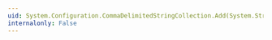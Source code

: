 ```yaml
---
uid: System.Configuration.CommaDelimitedStringCollection.Add(System.String)
internalonly: False
---
```

